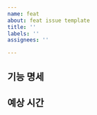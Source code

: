 ```yaml
---
name: feat
about: feat issue template
title: ''
labels: ''
assignees: ''

---
```


## 기능 명세

## 예상 시간
